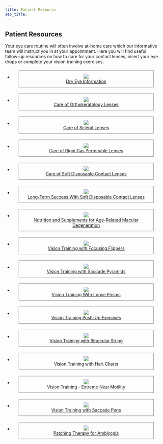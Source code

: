```yaml
---
title: Patient Resource
seo_title:
---
```

<div class="content-section">
<div class="container">
<div class="content-section__haeding">
<h2>Patient Resources</h2>
<p>Your eye care routine will often involve at-home care which our informative team will instruct you in at your appointment. Here you will find useful follow-up resources on how to care for your contact lenses, insert your eye drops or complete your vision training exercises.</p></div>
</div>
<ul class="team">
<li>
<div style="border: 1px solid grey; padding: 10px; margin-left: 10px; margin-right: 10px; margin: 20px; text-align: center">
<a href="/patient-resources/dry-eye-information">
<img src="/patient-resources/dry-eye-information/dry-eye.jpg">
<div class="title">Dry Eye Information</div>
<div class="intro"></div>
</a>
</div>
</li>
<li>
<div style="border: 1px solid grey; padding: 10px; margin-left: 10px; margin-right: 10px; margin: 20px; text-align: center">
<a href="/patient-resources/care-of-orthokeratology-lenses">
<img src="/patient-resources/care-of-orthokeratology-lenses/ok-corneal-topo.jpg">
<div class="title">Care of Orthokeratology Lenses</div>
<div class="intro"></div>
</a>
</div>
</li>
<li>
<div style="border: 1px solid grey; padding: 10px; margin-left: 10px; margin-right: 10px; margin: 20px; text-align: center">
<a href="/patient-resources/care-of-scleral-lenses">
<img src="/patient-resources/care-of-scleral-lenses/scleral-oct.jpg">
<div class="title">Care of Scleral Lenses</div>
<div class="intro"></div>
</a>
</div>
</li>
<li>
<div style="border: 1px solid grey; padding: 10px; margin-left: 10px; margin-right: 10px; margin: 20px; text-align: center">
<a href="/patient-resources/care-of-gas-permeable-lenses">
<img src="/patient-resources/care-of-gas-permeable-lenses/rgp-edit.jpg">
<div class="title">Care of Rigid Gas Permeable Lenses</div>
<div class="intro"></div>
</a>
</div>
</li>
<li>
<div style="border: 1px solid grey; padding: 10px; margin-left: 10px; margin-right: 10px; margin: 20px; text-align: center">
<a href="/patient-resources/care-of-soft-disposable-contact-lenses">
<img src="/patient-resources/care-of-soft-disposable-contact-lenses/oct-soft-lens-preview.jpg">
<div class="title">Care of Soft Disposable Contact Lenses</div>
<div class="intro"></div>
</a>
</div>
</li>
<li>
<div style="border: 1px solid grey; padding: 10px; margin-left: 10px; margin-right: 10px; margin: 20px; text-align: center">
<a href="/patient-resources/tips-for-long-term-success-with-your-soft-disposable-contact-lenses">
<img src="/patient-resources/tips-for-long-term-success-with-your-soft-disposable-contact-lenses/tips-on-cl.jpg">
<div class="title">Long-Term Success With Soft Disposable Contact Lenses</div>
<div class="intro"></div>
</a>
</div>
</li>
<li>
<div style="border: 1px solid grey; padding: 10px; margin-left: 10px; margin-right: 10px; margin: 20px; text-align: center">
<a href="/patient-resources/nutrition-and-supplements-for-age-related-macular-degeneration">
<img src="/patient-resources/nutrition-and-supplements-for-age-related-macular-degeneration/eyehealth.jpg">
<div class="title">Nutrition and Supplements for Age-Related Macular Degeneration</div>
<div class="intro"></div>
</a>
</div>
</li>
<li>
<div style="border: 1px solid grey; padding: 10px; margin-left: 10px; margin-right: 10px; margin: 20px; text-align: center">
<a href="/patient-resources/vision-training-with-focusing-flippers">
<img src="/patient-resources/vision-training-with-focusing-flippers/vision-training-flippers.jpg">
<div class="title">Vision Training with Focusing Flippers</div>
<div class="intro"></div>
</a>
</div>
</li>
<li>
<div style="border: 1px solid grey; padding: 10px; margin-left: 10px; margin-right: 10px; margin: 20px; text-align: center">
<a href="/patient-resources/vision-training-with-saccade-pyramids">
<img src="/patient-resources/vision-training-with-saccade-pyramids/saccade-preview.jpg">
<div class="title">Vision Training with Saccade Pyramids</div>
<div class="intro"></div>
</a>
</div>
</li>
<li>
<div style="border: 1px solid grey; padding: 10px; margin-left: 10px; margin-right: 10px; margin: 20px; text-align: center">
<a href="/patient-resources/vision-training-with-loose-prisms">
<img src="/patient-resources/vision-training-with-loose-prisms/vision-training-prism.jpg">
<div class="title">Vision Training With Loose Prisms</div>
<div class="intro"></div>
</a>
</div>
</li>
<li>
<div style="border: 1px solid grey; padding: 10px; margin-left: 10px; margin-right: 10px; margin: 20px; text-align: center">
<a href="/patient-resources/vision-training-push-up-exercises">
<img src="/patient-resources/vision-training-push-up-exercises/saccadepenspreview.jpg">
<div class="title">Vision Training Push-Up Exercises</div>
<div class="intro"></div>
</a>
</div>
</li>
<li>
<div style="border: 1px solid grey; padding: 10px; margin-left: 10px; margin-right: 10px; margin: 20px; text-align: center">
<a href="/patient-resources/vision-training-with-binocular-string">
<img src="/patient-resources/vision-training-with-binocular-string/vision-training-with-binocular-string.jpg">
<div class="title">Vision Training with Binocular String</div>
<div class="intro"></div>
</a>
</div>
</li>
<li>
<div style="border: 1px solid grey; padding: 10px; margin-left: 10px; margin-right: 10px; margin: 20px; text-align: center">
<a href="/patient-resources/vision-training-with-hart-charts">
<img src="/patient-resources/vision-training-with-hart-charts/hart-chart-preview.jpg">
<div class="title">Vision Training with Hart Charts</div>
<div class="intro"></div>
</a>
</div>
</li>
<li>
<div style="border: 1px solid grey; padding: 10px; margin-left: 10px; margin-right: 10px; margin: 20px; text-align: center">
<a href="/patient-resources/vision-training---extreme-near-motility">
<img src="/patient-resources/vision-training---extreme-near-motility/30eed4c17f0ea228d95e3c6f8f612670367b25d6.jpg">
<div class="title">Vision Training - Extreme Near Motility</div>
<div class="intro"></div>
</a>
</div>
</li>
<li>
<div style="border: 1px solid grey; padding: 10px; margin-left: 10px; margin-right: 10px; margin: 20px; text-align: center">
<a href="/patient-resources/vision-training-with-saccade-pens">
<img src="/patient-resources/vision-training-with-saccade-pens/saccade-2-pens-preview.jpg">
<div class="title">Vision Training with Saccade Pens</div>
<div class="intro"></div>
</a>
</div>
</li>
<li>
<div style="border: 1px solid grey; padding: 10px; margin-left: 10px; margin-right: 10px; margin: 20px; text-align: center">
<a href="/patient-resources/patching-therapy-for-amblyopia">
<img src="/patient-resources/patching-therapy-for-amblyopia/patches-preview.jpg">
<div class="title">Patching Therapy for Amblyopia</div>
<div class="intro"></div>
</a>
</div>
</li>
</ul>
</div>
